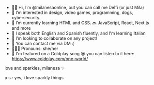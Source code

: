 - 👋🏻 Hi, I’m @milanesaonline, but you can call me Delfi (or just Mila)
- 👀 I’m interested in design, video games, programming, dogs, cybersecurity.. 
- 🌱 I’m currently learning HTML and CSS. 🔜 JavaScript, React, Next.js and more
- 💬 I speak both English and Spanish fluently, and I'm learning Italian
- 💞️ I’m looking to collaborate on any project! 
- 📩 You can contact me via DM :)
- 👩🏻‍💻 Pronouns: she/her
- 💖 I'm featured on a Coldplay song 😎 you can listen to it here: https://www.coldplay.com/one-world/ 
  <!--- ⚡ Fun fact: ... (to be continued) --->
love and sparkles, milanesa ✨

  p.s.: yes, i love sparkly things 

<!---
milanesaonline/milanesaonline is a ✨ special ✨ repository because its `README.md` (this file) appears on your GitHub profile.
You can click the Preview link to take a look at your changes.
--->
